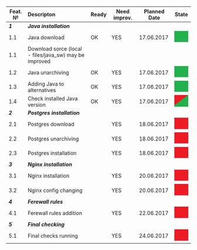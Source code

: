 |Feat. №|Descripton|Ready|Need improv.|Planned Date|State|
|---------|:---------|----|----|----|--|
|***1***         |***Java installation***|
|1.1        |Java download| OK |YES|17.06.2017|<img src='pic/ok.jpg' />|
|1.1      |Download sorce (local - files/java_sw) may be improved |
|1.2        |Java unarchiving| OK |YES|17.06.2017|<img src='pic/ok.jpg' />|
|1.3        |Adding Java to alternatives| OK |YES|17.06.2017|<img src='pic/ok.jpg' />|
|1.4        |Check installed Java version| OK |YES|17.06.2017|<img src='pic/ok-nok.jpg' />|
|***2***          |***Postgres installation***|
|2.1        |Postgres download| |YES|18.06.2017|<img src='pic/nok.jpg' />|
|2.2        |Postgres unarchiving| |YES|18.06.2017|<img src='pic/nok.jpg' />|
|2.3        |Postgres installation| |YES|18.06.2017|<img src='pic/nok.jpg' />|
|***3***          |***Nginx installation***|
|3.1        |Nginx installation| |YES|20.06.2017|<img src='pic/nok.jpg' />|
|3.2        |Nginx config changing| |YES|20.06.2017|<img src='pic/nok.jpg' />|
|***4***          |***Ferewall rules***|
|4.1        |Ferewall rules addition| |YES|22.06.2017|<img src='pic/nok.jpg' />|
|***5***          |***Final checking***|
|5.1        |Final checks running| |YES|24.06.2017|<img src='pic/nok.jpg' />|


